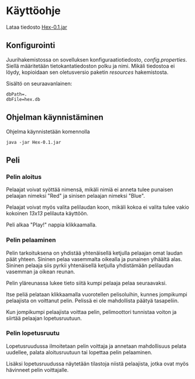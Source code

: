 # Käyttöohje

Lataa tiedosto [Hex-0.1.jar](https://github.com/ikanher/otm-harjoitustyo/releases/tag/loppupalautus)

## Konfigurointi

Juurihakemistossa on sovelluksen konfiguraatiotiedosto, _config.properties_. Siellä määritetään tietokantatiedoston polku ja nimi. Mikäli tiedostoa ei löydy, kopioidaan sen oletusversio paketin _resources_ hakemistosta.

Sisältö on seuraavanlainen:

```
dbPath=.
dbFile=hex.db
```

## Ohjelman käynnistäminen

Ohjelma käynnistetään komennolla 

```
java -jar Hex-0.1.jar
```

## Peli

### Pelin aloitus

Pelaajat voivat syöttää nimensä, mikäli nimiä ei anneta tulee punaisen pelaajan nimeksi "Red" ja sinisen pelaajan nimeksi "Blue".

Pelaajat voivat myös valita pelilaudan koon, mikäli kokoa ei valita tulee vakio kokoinen _13x13_ pelilauta käyttöön.

Peli alkaa "Play!" nappia klikkaamalla.

### Pelin pelaaminen

Pelin tarkoituksena on yhdistää yhtenäisellä ketjulla pelaajan omat laudan päät yhteen. Sininen pelaa vasemmalta oikealla ja punainen ylhäältä alas. Sininen pelaaja siis pyrkii yhtenäisellä ketjulla yhdistämään pelilaudan vasemman ja oikean reunan.

Pelin yläreunassa lukee tieto siitä kumpi pelaaja pelaa seuraavaksi.

Itse peliä pelataan klikkaamalla vuorotellen pelisoluihin, kunnes jompikumpi pelaajista on voittanut pelin. Pelissä ei ole mahdollista päätyä tasapeliin.

Kun jompikumpi pelaajista voittaa pelin, pelimoottori tunnistaa voiton ja siirtää pelaajan lopetusruutuun.

### Pelin lopetusruutu

Lopetusruudussa ilmoitetaan pelin voittaja ja annetaan mahdollisuus pelata uudellee, palata aloitusruutuun tai lopettaa pelin pelaaminen.

Lisäksi lopetusruudussa näytetään tilastoja niistä pelaajista, jotka ovat myös hävinneet pelin voittajalle.

